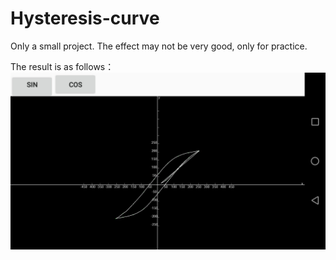 # Hysteresis-curve
Only a small project.
The effect may not be very good, only for practice.

The result is as follows：
![Image text](https://github.com/SaltyFishX/Hysteresis-curve/blob/master/img-folder/32A870F947A55D586A74AC32DF6897F3.jpg)
